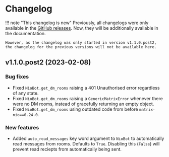 # Changelog

!!! note "This changelog is new"
    Previously, all changelogs were only available in the [GitHub releases](https://github.com/nexy7574/nio-bot/releases).
    Now, they will be additionally available in the documentation.

    However, as the changelog was only started in version v1.1.0.post2, the changelog for the previous versions will not be available here.

## v1.1.0.post2 (2023-02-08)

### Bug fixes

* Fixed `NioBot.get_dm_rooms` raising a 401 Unauthorised error regardless of any state.
* Fixed `NioBot.get_dm_rooms` raising a `GenericMatrixError` whenever there were no DM rooms, instead of gracefully returning an empty object.
* Fixed `NioBot.get_dm_rooms` using outdated code from before `matrix-nio==0.24.0`.

### New features

* Added `auto_read_messages` key word argument to `NioBot` to automatically read messages from rooms. Defaults to `True`.
Disabling this (`False`) will prevent read reciepts from automatically being sent.

